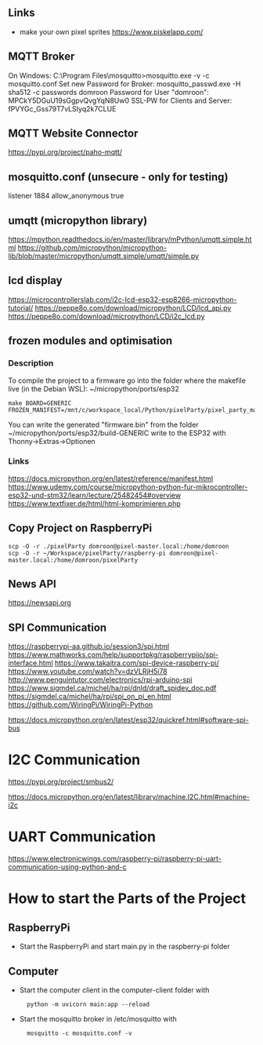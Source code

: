 ## Links

- make your own pixel sprites https://www.piskelapp.com/

## MQTT Broker

On Windows:
C:\Program Files\mosquitto>mosquitto.exe -v -c mosquitto.conf
Set new Password for Broker: mosquitto_passwd.exe -H sha512 -c passwords domroon
Password for User "domroon": MPCkY5DGuU19sGgpvQvgYqN8Uw0
SSL-PW for Clients and Server: fPVYGc_Gss79T7vLSIyq2k7CLUE

## MQTT Website Connector

https://pypi.org/project/paho-mqtt/

## mosquitto.conf (unsecure - only for testing)

listener 1884
allow_anonymous true

## umqtt (micropython library)

https://mpython.readthedocs.io/en/master/library/mPython/umqtt.simple.html
https://github.com/micropython/micropython-lib/blob/master/micropython/umqtt.simple/umqtt/simple.py

## lcd display

https://microcontrollerslab.com/i2c-lcd-esp32-esp8266-micropython-tutorial/
https://peppe8o.com/download/micropython/LCD/lcd_api.py
https://peppe8o.com/download/micropython/LCD/i2c_lcd.py

## frozen modules and optimisation

### Description

To compile the project to a firmware go into the folder where the makefile live
(in the Debian WSL): ~/micropython/ports/esp32

    make BOARD=GENERIC FROZEN_MANIFEST=/mnt/c/workspace_local/Python/pixelParty/pixel_party_master/manifest.py

You can write the generated "firmware.bin" from the folder ~/micropython/ports/esp32/build-GENERIC write to the ESP32 with Thonny->Extras->Optionen

### Links

https://docs.micropython.org/en/latest/reference/manifest.html
https://www.udemy.com/course/micropython-python-fur-mikrocontroller-esp32-und-stm32/learn/lecture/25482454#overview
https://www.textfixer.de/html/html-komprimieren.php


## Copy Project on RaspberryPi

    scp -O -r ./pixelParty domroon@pixel-master.local:/home/domroon
    scp -O -r ~/Workspace/pixelParty/raspberry-pi domroon@pixel-master.local:/home/domroon/pixelParty

## News API

https://newsapi.org


## SPI Communication
https://raspberrypi-aa.github.io/session3/spi.html
https://www.mathworks.com/help/supportpkg/raspberrypiio/spi-interface.html
https://www.takaitra.com/spi-device-raspberry-pi/
https://www.youtube.com/watch?v=dzVLRjH5i78
http://www.penguintutor.com/electronics/rpi-arduino-spi
https://www.sigmdel.ca/michel/ha/rpi/dnld/draft_spidev_doc.pdf
https://sigmdel.ca/michel/ha/rpi/spi_on_pi_en.html
https://github.com/WiringPi/WiringPi-Python

https://docs.micropython.org/en/latest/esp32/quickref.html#software-spi-bus


# I2C Communication
https://pypi.org/project/smbus2/

https://docs.micropython.org/en/latest/library/machine.I2C.html#machine-i2c


# UART Communication
https://www.electronicwings.com/raspberry-pi/raspberry-pi-uart-communication-using-python-and-c

# How to start the Parts of the Project

## RaspberryPi
- Start the RaspberryPi and start main.py in the raspberry-pi folder

## Computer
- Start the computer client in the computer-client folder with

        python -m uvicorn main:app --reload

- Start the mosquitto broker in /etc/mosquitto with

        mosquitto -c mosquitto.conf -v